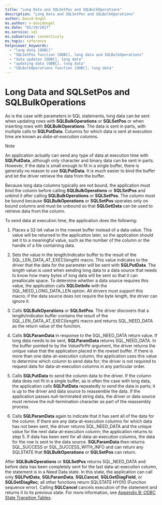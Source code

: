 ```yaml
---
title: "Long Data and SQLSetPos and SQLBulkOperations"
description: "Long Data and SQLSetPos and SQLBulkOperations"
author: David-Engel
ms.author: v-davidengel
ms.date: "01/19/2017"
ms.service: sql
ms.subservice: connectivity
ms.topic: reference
helpviewer_keywords:
  - "long data [ODBC]"
  - "SQLSetPos function [ODBC], long data and SQLBulkOperations"
  - "data updates [ODBC], long data"
  - "updating data [ODBC], long data"
  - "SQLBulkOperations function [ODBC], long data"
---
```

# Long Data and SQLSetPos and SQLBulkOperations
As is the case with parameters in SQL statements, long data can be sent when updating rows with **SQLBulkOperations** or **SQLSetPos** or when inserting rows with **SQLBulkOperations**. The data is sent in parts, with multiple calls to **SQLPutData**. Columns for which data is sent at execution time are known as *data-at-execution columns*.  
  
> [!NOTE]  
>  An application actually can send any type of data at execution time with **SQLPutData**, although only character and binary data can be sent in parts. However, if the data is small enough to fit in a single buffer, there is generally no reason to use **SQLPutData**. It is much easier to bind the buffer and let the driver retrieve the data from the buffer.  
  
 Because long data columns typically are not bound, the application must bind the column before calling **SQLBulkOperations** or **SQLSetPos** and unbind it after calling **SQLBulkOperations** or **SQLSetPos**. The column must be bound because **SQLBulkOperations** or **SQLSetPos** operates only on bound columns and must be unbound so that **SQLGetData** can be used to retrieve data from the column.  
  
 To send data at execution time, the application does the following:  
  
1.  Places a 32-bit value in the rowset buffer instead of a data value. This value will be returned to the application later, so the application should set it to a meaningful value, such as the number of the column or the handle of a file containing data.  
  
2.  Sets the value in the length/indicator buffer to the result of the SQL_LEN_DATA_AT_EXEC(*length*) macro. This value indicates to the driver that the data for the parameter will be sent with **SQLPutData**. The *length* value is used when sending long data to a data source that needs to know how many bytes of long data will be sent so that it can preallocate space. To determine whether a data source requires this value, the application calls **SQLGetInfo** with the SQL_NEED_LONG_DATA_LEN option. All drivers must support this macro; if the data source does not require the byte length, the driver can ignore it.  
  
3.  Calls **SQLBulkOperations** or **SQLSetPos**. The driver discovers that a length/indicator buffer contains the result of the SQL_LEN_DATA_AT_EXEC(*length*) macro and returns SQL_NEED_DATA as the return value of the function.  
  
4.  Calls **SQLParamData** in response to the SQL_NEED_DATA return value. If long data needs to be sent, **SQLParamData** returns SQL_NEED_DATA. In the buffer pointed to by the *ValuePtrPtr* argument, the driver returns the unique value that the application placed in the rowset buffer. If there is more than one data-at-execution column, the application uses this value to determine which column to send data for; the driver is not required to request data for data-at-execution columns in any particular order.  
  
5.  Calls **SQLPutData** to send the column data to the driver. If the column data does not fit in a single buffer, as is often the case with long data, the application calls **SQLPutData** repeatedly to send the data in parts; it is up to the driver and data source to reassemble the data. If the application passes null-terminated string data, the driver or data source must remove the null-termination character as part of the reassembly process.  
  
6.  Calls **SQLParamData** again to indicate that it has sent all of the data for the column. If there are any data-at-execution columns for which data has not been sent, the driver returns SQL_NEED_DATA and the unique value for the next data-at-execution column; the application returns to step 5. If data has been sent for all data-at-execution columns, the data for the row is sent to the data source. **SQLParamData** then returns SQL_SUCCESS or SQL_SUCCESS_WITH_INFO and can return any SQLSTATE that **SQLBulkOperations** or **SQLSetPos** can return.  
  
 After **SQLBulkOperations** or **SQLSetPos** returns SQL_NEED_DATA and before data has been completely sent for the last data-at-execution column, the statement is in a Need Data state. In this state, the application can call only **SQLPutData**, **SQLParamData**, **SQLCancel**, **SQLGetDiagField**, or **SQLGetDiagRec**; all other functions return SQLSTATE HY010 (Function sequence error). Calling **SQLCancel** cancels execution of the statement and returns it to its previous state. For more information, see [Appendix B: ODBC State Transition Tables](../../../odbc/reference/appendixes/appendix-b-odbc-state-transition-tables.md).
